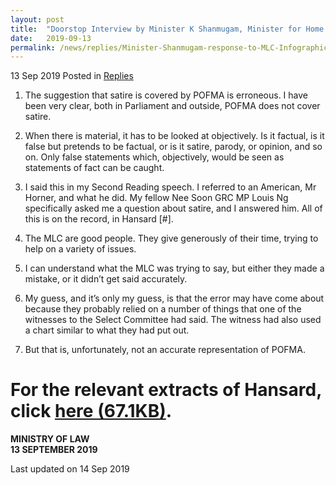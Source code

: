 ```yaml
---
layout: post
title:  "Doorstop Interview by Minister K Shanmugam, Minister for Home Affairs and Law, on Media Literacy Council's Infographic, and Satire and POFMA, 13 September 2019"
date:   2019-09-13
permalink: /news/replies/Minister-Shanmugam-response-to-MLC-Infographic-satire-and-POFMA
---
```


13 Sep 2019 Posted in [Replies](/news/replies)

1. The suggestion that satire is covered by POFMA is erroneous. I have been very clear, both in Parliament and outside, POFMA does not cover satire.
 
2. When there is material, it has to be looked at objectively. Is it factual, is it false but pretends to be factual, or is it satire, parody, or opinion, and so on. Only false statements which, objectively, would be seen as statements of fact can be caught.
 
3. I said this in my Second Reading speech. I referred to an American, Mr Horner, and what he did. My fellow Nee Soon GRC MP Louis Ng specifically asked me a question about satire, and I answered him. All of this is on the record, in Hansard [#].
 
4. The MLC are good people. They give generously of their time, trying to help on a variety of issues.
 
5. I can understand what the MLC was trying to say, but either they made a mistake, or it didn’t get said accurately.
 
6. My guess, and it’s only my guess, is that the error may have come about because they probably relied on a number of things that one of the witnesses to the Select Committee had said. The witness had also used a chart similar to what they had put out.
 
7. But that is, unfortunately, not an accurate representation of POFMA.

# For the relevant extracts of Hansard, click [here (67.1KB)](/files/news/replies/2019/09/page1.pdf).

**MINISTRY OF LAW**  
**13 SEPTEMBER 2019** 

<p class="right-side-updated">Last updated on 14 Sep 2019</p> 

